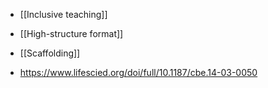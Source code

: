 - [[Inclusive teaching]]
- [[High-structure format]]
- [[Scaffolding]]

- https://www.lifescied.org/doi/full/10.1187/cbe.14-03-0050
